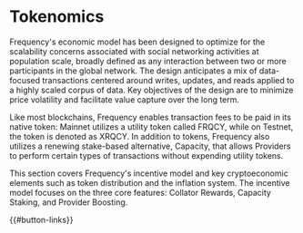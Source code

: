 # Tokenomics

Frequency's economic model has been designed to optimize for the scalability concerns associated with social networking activities at population scale, broadly defined as any interaction between two or more participants in the global network.
The design anticipates a mix of data-focused transactions centered around writes, updates, and reads applied to a highly scaled corpus of data.
Key objectives of the design are to minimize price volatility and facilitate value capture over the long term.

Like most blockchains, Frequency enables transaction fees to be paid in its native token: Mainnet utilizes a utility token called FRQCY, while on Testnet, the token is denoted as XRQCY.
In addition to tokens, Frequency also utilizes a renewing stake-based alternative, Capacity, that allows Providers to perform certain types of transactions without expending utility tokens.

This section covers Frequency's incentive model and key cryptoeconomic elements such as token distribution and the inflation system.
The incentive model focuses on the three core features: Collator Rewards, Capacity Staking, and Provider Boosting.

{{#button-links}}
